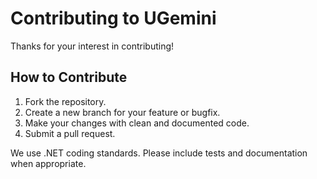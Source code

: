 # Contributing to UGemini

Thanks for your interest in contributing!

## How to Contribute

1. Fork the repository.
2. Create a new branch for your feature or bugfix.
3. Make your changes with clean and documented code.
4. Submit a pull request.

We use .NET coding standards. Please include tests and documentation when appropriate.
